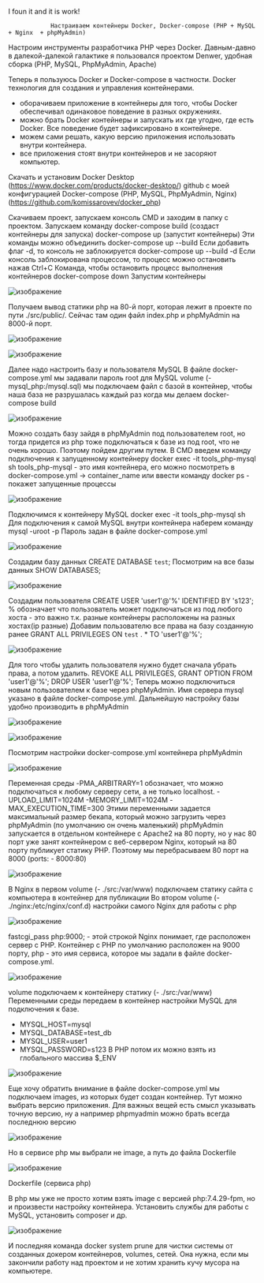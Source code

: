I foun it and it is work!

                Настраиваем контейнеры Docker, Docker-compose (PHP + MySQL + Nginx  + phpMyAdmin)             
Настроим инструменты разработчика PHP через Docker.
Давным-давно в далекой-далекой галактике я пользовался проектом Denwer, удобная сборка (PHP, MySQL, PhpMyAdmin, Apache)

Теперь я пользуюсь Docker и Docker-compose в частности.
Docker технология для создания и управления контейнерами.
- оборачиваем приложение в контейнеры для того, чтобы Docker обеспечивал одинаковое поведение в разных окружениях.
- можно брать Docker контейнеры и запускать их где угодно, где есть Docker. Все поведение будет зафиксировано в контейнере.
- можем сами решать, какую версию приложения использовать внутри контейнера.
- все приложения стоят внутри контейнеров и не засоряют компьютер.

Скачать и установим Docker Desktop (https://www.docker.com/products/docker-desktop/)
github с моей конфигурацией Docker-compose (PHP, MySQL, PhpMyAdmin, Nginx) (https://github.com/komissarovev/docker_php)

Скачиваем проект, запускаем консоль CMD и заходим в папку с проектом.
Запускаем команду
docker-compose build (создаст контейнеры для запуска)
docker-compose up (запустит контейнеры)
Эти команды можно объединить docker-compose up --build
Если добавить флаг -d, то консоль не заблокируется docker-compose up --build -d
Если консоль заблокирована процессом, то процесс можно остановить нажав Ctrl+C
Команда, чтобы остановить процесс выполнения контейнеров docker-compose down
Запустим контейнеры

![изображение](https://github.com/Filin15488/Docker-compose-PHP-MySQL-Nginx-phpMyAdmin-/assets/92125747/194abda3-a35a-412a-b8d4-94faef344a2e)

Получаем вывод статики php на 80-й порт, которая лежит в проекте по пути ./src/public/. Сейчас там один файл index.php и phpMyAdmin на 8000-й порт.

![изображение](https://github.com/Filin15488/Docker-compose-PHP-MySQL-Nginx-phpMyAdmin-/assets/92125747/c6c6a72c-9541-42df-9bf0-60e9106dd16b)

![изображение](https://github.com/Filin15488/Docker-compose-PHP-MySQL-Nginx-phpMyAdmin-/assets/92125747/a11a22cc-d68d-4a92-a1b1-4916424733bb)

Далее надо настроить базу и пользователя MySQL
В файле docker-compose.yml мы задавали пароль root для MySQL
volume (- mysql_php:/mysql.sql) мы подключаем файл с базой в контейнер, чтобы наша база не разрушалась каждый раз когда мы делаем docker-compose build

![изображение](https://github.com/Filin15488/Docker-compose-PHP-MySQL-Nginx-phpMyAdmin-/assets/92125747/9d79bf1b-7d5d-4a9b-a0d1-1b603f8c75f0)

Можно создать базу зайдя в phpMyAdmin под пользователем root, но тогда придется из php тоже подключаться к базе из под root, что не очень хорошо.
Поэтому пойдем другим путем.
В CMD введем команду подключения к запущенному контейнеру docker exec -it tools_php-mysql sh
tools_php-mysql - это имя контейнера, его можно посмотреть в docker-compose.yml -> container_name или ввести команду docker ps - покажет запущенные процессы

![изображение](https://github.com/Filin15488/Docker-compose-PHP-MySQL-Nginx-phpMyAdmin-/assets/92125747/2df8f5f2-6029-4b81-bc86-0eee87192020)

Подключимся к контейнеру MySQL
docker exec -it tools_php-mysql sh
Для подключения к самой MySQL внутри контейнера наберем команду
mysql -uroot -p
Пароль задан в файле docker-compose.yml

![изображение](https://github.com/Filin15488/Docker-compose-PHP-MySQL-Nginx-phpMyAdmin-/assets/92125747/28d168bf-d6a4-499d-ad92-a140265acec5)

Создадим базу данных CREATE DATABASE `test`;
Посмотрим на все базы данных SHOW DATABASES;

![изображение](https://github.com/Filin15488/Docker-compose-PHP-MySQL-Nginx-phpMyAdmin-/assets/92125747/e7b43d83-3a64-4178-8b28-17235268be59)

Создадим пользователя CREATE USER 'user1'@'%' IDENTIFIED BY 's123';
% обозначает что пользователь может подключаться из под любого хоста - это важно т.к. разные контейнеры расположены на разных хостах(ip разные)
Добавим пользователю все права на базу созданную ранее
GRANT ALL PRIVILEGES ON `test` . * TO 'user1'@'%';

![изображение](https://github.com/Filin15488/Docker-compose-PHP-MySQL-Nginx-phpMyAdmin-/assets/92125747/bc9c368f-e468-4a2e-99d9-93f1be8c7b5b)

Для того чтобы удалить пользователя нужно будет сначала убрать права, а потом удалить.
REVOKE ALL PRIVILEGES, GRANT OPTION FROM 'user1'@'%';
DROP USER 'user1'@'%';
Теперь можно подключиться новым пользователем к базе через phpMyAdmin.
Имя сервера mysql указано в файле docker-compose.yml.
Дальнейшую настройку базы удобно производить в phpMyAdmin

![изображение](https://github.com/Filin15488/Docker-compose-PHP-MySQL-Nginx-phpMyAdmin-/assets/92125747/d1473cf3-4c47-4b54-81bc-f69a0748d373)

![изображение](https://github.com/Filin15488/Docker-compose-PHP-MySQL-Nginx-phpMyAdmin-/assets/92125747/974ebdb1-a782-4c9f-9f23-08708edd2495)

Посмотрим настройки docker-compose.yml контейнера phpMyAdmin

![изображение](https://github.com/Filin15488/Docker-compose-PHP-MySQL-Nginx-phpMyAdmin-/assets/92125747/4bf25051-cf7f-4937-81aa-983ef507e233)

Переменная среды -PMA_ARBITRARY=1 обозначает, что можно подключаться к любому серверу сети, а не только localhost.
-UPLOAD_LIMIT=1024M
-MEMORY_LIMIT=1024M
-MAX_EXECUTION_TIME=300
Этими переменными задается максимальный размер бекапа, который можно загрузить через phpMyAdmin (по умолчанию он очень маленький)
phpMyAdmin запускается в отдельном контейнере с Apache2 на 80 порту, но у нас 80 порт уже занят контейнером с веб-сервером Nginx, который на 80 порту публикует статику PHP.
Поэтому мы перебрасываем 80 порт на 8000 (ports: - 8000:80)

![изображение](https://github.com/Filin15488/Docker-compose-PHP-MySQL-Nginx-phpMyAdmin-/assets/92125747/06922ee1-f0a1-4423-b643-200b73484890)

В Nginx в первом volume (- ./src:/var/www) подключаем статику сайта с компьютера в контейнер для публикации
Во втором volume (- ./nginx:/etc/nginx/conf.d) настройки самого Nginx для работы с php

![изображение](https://github.com/Filin15488/Docker-compose-PHP-MySQL-Nginx-phpMyAdmin-/assets/92125747/79c0b339-c29b-4fcb-aef2-f0b6b1962b98)

fastcgi_pass php:9000; - этой строкой Nginx понимает, где расположен сервер с PHP.
Контейнер с PHP по умолчанию расположен на 9000 порту, php - это имя сервиса, которое мы задали в файле docker-compose.yml.

![изображение](https://github.com/Filin15488/Docker-compose-PHP-MySQL-Nginx-phpMyAdmin-/assets/92125747/4232ea7c-84de-445e-8cb2-6941bbe1080e)

volume подключаем к контейнеру статику (- ./src:/var/www)
Переменными среды передаем в контейнер настройки MySQL для подключения к базе.
- MYSQL_HOST=mysql 
- MYSQL_DATABASE=test_db 
- MYSQL_USER=user1
- MYSQL_PASSWORD=s123
В PHP потом их можно взять из глобального массива $_ENV

![изображение](https://github.com/Filin15488/Docker-compose-PHP-MySQL-Nginx-phpMyAdmin-/assets/92125747/cb7c9883-f11a-45c2-b6e0-2b7e2841fc38)


Еще хочу обратить внимание в файле docker-compose.yml мы подключаем images, из которых будет создан контейнер. Тут можно выбрать версию приложения. Для важных вещей есть смысл указывать точную версию, ну а например phpmyadmin можно брать всегда последнюю версию

![изображение](https://github.com/Filin15488/Docker-compose-PHP-MySQL-Nginx-phpMyAdmin-/assets/92125747/9e2abfa8-b381-4c37-8bc2-80f39d52446b)

Но в сервисе php мы выбрали не image, а путь до файла Dockerfile

![изображение](https://github.com/Filin15488/Docker-compose-PHP-MySQL-Nginx-phpMyAdmin-/assets/92125747/d0be5879-00c4-43b2-919f-da8279e993e4)

Dockerfile (сервиса php)

В php мы уже не просто хотим взять image с версией php:7.4.29-fpm, но и произвести настройку контейнера. Установить службы для работы с MySQL, установить composer и др.

![изображение](https://github.com/Filin15488/Docker-compose-PHP-MySQL-Nginx-phpMyAdmin-/assets/92125747/2abf8328-a235-49a3-b819-06aaadafd0c7)

И последняя команда docker system prune для чистки системы от созданных докером контейнеров, volumes, сетей. Она нужна, если мы закончили работу над проектом и не хотим хранить кучу мусора на компьютере.




